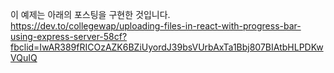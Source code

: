 이 예제는 아래의 포스팅을 구현한 것입니다.  
https://dev.to/collegewap/uploading-files-in-react-with-progress-bar-using-express-server-58cf?fbclid=IwAR389fRICOzAZK6BZiUyordJ39bsVUrbAxTa1Bbj807BIAtbHLPDKwVQuIQ  
